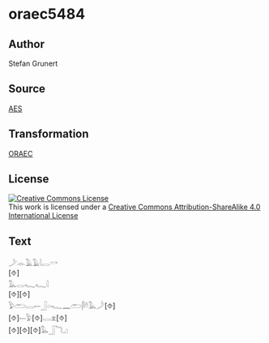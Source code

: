 # oraec5484

## Author

Stefan Grunert

## Source

[AES](https://github.com/simondschweitzer/aes)

## Transformation

[ORAEC](https://oraec.github.io/)

## License

<a rel="license" href="http://creativecommons.org/licenses/by-sa/4.0/"><img alt="Creative Commons License" style="border-width:0" src="https://i.creativecommons.org/l/by-sa/4.0/88x31.png" /></a><br />This work is licensed under a <a rel="license" href="http://creativecommons.org/licenses/by-sa/4.0/">Creative Commons Attribution-ShareAlike 4.0 International License</a>

## Text

𓌳𓁹𓄿𓄿𓇋𓂋𓎡<br>
[⯑]<br>
𓅓𓂋𓆑𓆑𓇋<br>
[⯑][⯑]<br>
𓅱𓂧𓂋𓍿𓃀𓏏𓆑𓈖𓂧𓋴𓏊𓅓𓌳[⯑]<br>
[⯑]𓍿𓅱[⯑]𓂋𓁷[⯑]<br>
[⯑][⯑][⯑]𓅓𓃀𓆓𓈎<br>
